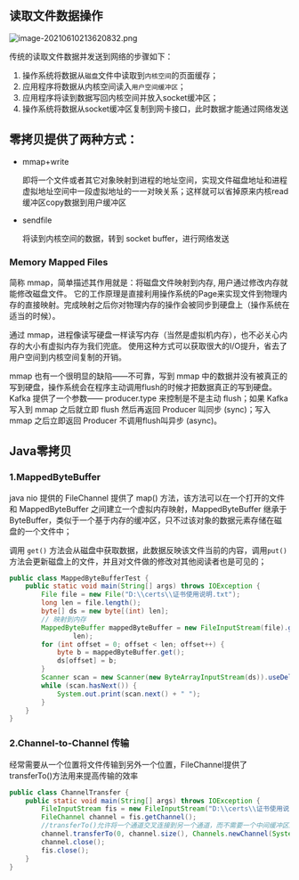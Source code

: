 

## 读取文件数据操作

![image-20210610213620832.png](https://blog-07.oss-cn-guangzhou.aliyuncs.com/picBak/image-20210610213620832.png)

传统的读取文件数据并发送到网络的步骤如下：

1. 操作系统将数据从`磁盘`文件中读取到`内核空间`的页面缓存；
2. 应用程序将数据从内核空间读入`用户空间缓冲区`；
3. 应用程序将读到数据写回内核空间并放入socket缓冲区；
4. 操作系统将数据从socket缓冲区复制到网卡接口，此时数据才能通过网络发送



## 零拷贝提供了两种方式：

- mmap+write

  即将一个文件或者其它对象映射到进程的地址空间，实现文件磁盘地址和进程虚拟地址空间中一段虚拟地址的一一对映关系；这样就可以省掉原来内核read缓冲区copy数据到用户缓冲区

- sendfile

  将读到内核空间的数据，转到 socket buffer，进行网络发送

### **Memory Mapped Files**

简称 mmap，简单描述其作用就是：将磁盘文件映射到内存, 用户通过修改内存就能修改磁盘文件。
它的工作原理是直接利用操作系统的Page来实现文件到物理内存的直接映射。完成映射之后你对物理内存的操作会被同步到硬盘上（操作系统在适当的时候）。

通过 mmap，进程像读写硬盘一样读写内存（当然是虚拟机内存），也不必关心内存的大小有虚拟内存为我们兜底。
使用这种方式可以获取很大的I/O提升，省去了用户空间到内核空间复制的开销。

mmap 也有一个很明显的缺陷——不可靠，写到 mmap 中的数据并没有被真正的写到硬盘，操作系统会在程序主动调用flush的时候才把数据真正的写到硬盘。Kafka 提供了一个参数—— producer.type 来控制是不是主动 flush；如果 Kafka 写入到 mmap 之后就立即 flush 然后再返回 Producer 叫同步 (sync)；写入 mmap 之后立即返回 Producer 不调用flush叫异步 (async)。

## Java零拷贝

### 1.MappedByteBuffer

java nio 提供的 FileChannel 提供了 map() 方法，该方法可以在一个打开的文件和 MappedByteBuffer 之间建立一个虚拟内存映射，MappedByteBuffer 继承于 ByteBuffer，类似于一个基于内存的缓冲区，只不过该对象的数据元素存储在磁盘的一个文件中；

调用 `get()` 方法会从磁盘中获取数据，此数据反映该文件当前的内容，调用`put()`方法会更新磁盘上的文件，并且对文件做的修改对其他阅读者也是可见的；

```java
public class MappedByteBufferTest {
    public static void main(String[] args) throws IOException {
        File file = new File("D:\\certs\\证书使用说明.txt");
        long len = file.length();
        byte[] ds = new byte[(int) len];
        // 映射到内存
        MappedByteBuffer mappedByteBuffer = new FileInputStream(file).getChannel().map(FileChannel.MapMode.READ_ONLY, 0,
                len);
        for (int offset = 0; offset < len; offset++) {
            byte b = mappedByteBuffer.get();
            ds[offset] = b;
        }
        Scanner scan = new Scanner(new ByteArrayInputStream(ds)).useDelimiter(",");
        while (scan.hasNext()) {
            System.out.print(scan.next() + " ");
        }
    }
}
```

### 2.Channel-to-Channel 传输

经常需要从一个位置将文件传输到另外一个位置，FileChannel提供了transferTo()方法用来提高传输的效率

```java
public class ChannelTransfer {
    public static void main(String[] args) throws IOException {
        FileInputStream fis = new FileInputStream("D:\\certs\\证书使用说明.txt");
        FileChannel channel = fis.getChannel();
        //transferTo()允许将一个通道交叉连接到另一个通道，而不需要一个中间缓冲区来传递数据
        channel.transferTo(0, channel.size(), Channels.newChannel(System.out));
        channel.close();
        fis.close();
    }
}
```